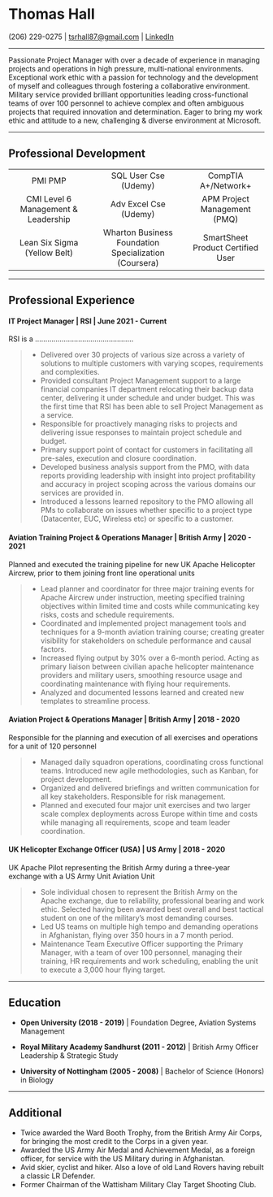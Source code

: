  # Thomas Hall

(206) 229-0275 | tsrhall87@gmail.com | [LinkedIn](https://www.linkedin.com/in/tsrhall/)

---

Passionate Project Manager with over a decade of experience in managing projects and operations in high pressure, multi-national environments. Exceptional work ethic with a passion for technology and the development of myself and colleagues through fostering a collaborative environment. Military service provided brilliant opportunities leading cross-functional teams of over 100 personnel to achieve complex and often ambiguous projects that required innovation and determination. Eager to bring my work ethic and attitude to a new, challenging & diverse environment at Microsoft.

---

## Professional Development

||||
|:---:|:---:|:---:|
|PMI PMP|SQL User Cse (Udemy)|CompTIA A+/Network+|
|CMI Level 6 Management & Leadership|Adv Excel Cse (Udemy)|APM Project Management (PMQ)|
|Lean Six Sigma (Yellow Belt)|Wharton Business Foundation Specialization (Coursera)|SmartSheet Product Certified User|

---

## Professional Experience


#### IT Project Manager | RSI | June 2021 - Current
RSI is a …………………………………………

> *	Delivered over 30 projects of various size across a variety of solutions to multiple customers with varying scopes, requirements and complexities.
> *	Provided consultant Project Management support to a large financial companies IT department relocating their backup data center, delivering it under schedule and under budget. This was the first time that RSI has been able to sell Project Management as a service.
> *	Responsible for proactively managing risks to projects and delivering issue responses to maintain project schedule and budget.
> *	Primary support point of contact for customers in facilitating all pre-sales, execution and closure coordination. 
> *	Developed business analysis support from the PMO, with data reports providing leadership with insight into project profitability and accuracy in project scoping across the various domains our services are provided in. 
> *	Introduced a lessons learned repository to the PMO allowing all PMs to collaborate on issues whether specific to a project type (Datacenter, EUC, Wireless etc) or specific to a customer.


#### Aviation Training Project & Operations Manager | British Army | 2020 - 2021
Planned and executed the training pipeline for new UK Apache Helicopter Aircrew, prior to them joining front line operational units

> *	Lead planner and coordinator for three major training events for Apache Aircrew under instruction, meeting specified training objectives within limited time and costs while communicating key risks, costs and schedule requirements. 
> *	Coordinated and implemented project management tools and techniques for a 9-month aviation training course; creating greater visibility for stakeholders on schedule performance and causal factors. 
> *	Increased flying output by 30% over a 6-month period. Acting as primary liaison between civilian apache helicopter maintenance providers and military users, smoothing resource usage and coordinating maintenance with flying hour requirements.
> *	Analyzed and documented lessons learned and created new templates to streamline process.  


#### Aviation Project & Operations Manager | British Army | 2018 - 2020
Responsible for the planning and execution of all exercises and operations for a unit of 120 personnel

> *	Managed daily squadron operations, coordinating cross functional teams. Introduced new agile methodologies, such as Kanban, for project development. 
> *	Organized and delivered briefings and written communication for all key stakeholders. Responsible for risk management. 
> *	Planned and executed four major unit exercises and two larger scale complex deployments across Europe within time and costs while managing all requirements, scope and team leader coordination.


#### UK Helicopter Exchange Officer (USA) | US Army | 2018 - 2020
UK Apache Pilot representing the British Army during a three-year exchange with a US Army Unit Aviation Unit

> *	Sole individual chosen to represent the British Army on the Apache exchange, due to reliability, professional bearing and work ethic. Selected having been awarded best overall and best tactical student on one of the military’s most demanding courses.
> *	Led US teams on multiple high tempo and demanding operations in Afghanistan, flying over 350 hours in a 7 month period.
> *	Maintenance Team Executive Officer supporting the Primary Manager, with a team of over 100 personnel, managing their training, HR requirements and work scheduling, enabling the unit to execute a 3,000 hour flying target. 

---

## Education

*	**Open University (2018 - 2019)** | Foundation Degree, Aviation Systems Management

*	**Royal Military Academy Sandhurst (2011 - 2012)** | British Army Officer Leadership & Strategic Study  

*	**University of Nottingham (2005 - 2008)** | Bachelor of Science (Honors) in Biology

---

## Additional
*	Twice awarded the Ward Booth Trophy, from the British Army Air Corps, for bringing the most credit to the Corps in a given year.
*	Awarded the US Army Air Medal and Achievement Medal, as a foreign officer, for service with the US Military during in Afghanistan.
*	Avid skier, cyclist and hiker. Also a love of old Land Rovers having rebuilt a classic LR Defender.	
*	Former Chairman of the Wattisham Military Clay Target Shooting Club.	                                               


									               
